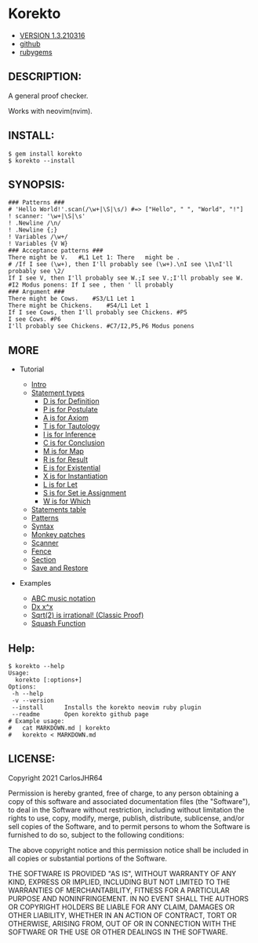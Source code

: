 # Korekto

* [VERSION 1.3.210316](https://github.com/carlosjhr64/korekto/releases)
* [github](https://www.github.com/carlosjhr64/korekto)
* [rubygems](https://rubygems.org/gems/korekto)

## DESCRIPTION:

A general proof checker.

Works with neovim(nvim).

## INSTALL:
```shell
$ gem install korekto
$ korekto --install
```
## SYNOPSIS:
```korekto
### Patterns ###
# 'Hello World!'.scan(/\w+|\S|\s/) #=> ["Hello", " ", "World", "!"]
! scanner: '\w+|\S|\s'
! .Newline /\n/
! .Newline {;}
! Variables /\w+/
! Variables {V W}
### Acceptance patterns ###
There might be V.	#L1 Let 1: There   might be .
# /If I see (\w+), then I'll probably see (\w+).\nI see \1\nI'll probably see \2/
If I see V, then I'll probably see W.;I see V.;I'll probably see W.	#I2 Modus ponens: If I see , then ' ll probably
### Argument ###
There might be Cows.	#S3/L1 Let 1
There might be Chickens.	#S4/L1 Let 1
If I see Cows, then I'll probably see Chickens.	#P5
I see Cows.	#P6
I'll probably see Chickens.	#C7/I2,P5,P6 Modus ponens
```
## MORE

* Tutorial
  * [Intro](examples/Tutorial.md)
  * [Statement types](examples/Tutorial.md#Statement-types)
    * [D is for Definition](examples/Tutorial.md#D-is-for-Definition)
    * [P is for Postulate](examples/Tutorial.md#P-is-for-Postulate)
    * [A is for Axiom](examples/Tutorial.md#A-is-for-Axiom)
    * [T is for Tautology](examples/Tutorial.md#T-is-for-Tautology)
    * [I is for Inference](examples/Tutorial.md#I-is-for-Inference)
    * [C is for Conclusion](examples/Tutorial.md#C-is-for-Conclusion)
    * [M is for Map](examples/Tutorial.md#M-is-for-Map)
    * [R is for Result](examples/Tutorial.md#R-is-for-Result)
    * [E is for Existential](examples/Tutorial.md#E-is-for-Existential)
    * [X is for Instantiation](examples/Tutorial.md#X-is-for-Instantiation)
    * [L is for Let](examples/Tutorial.md#L-is-for-Let)
    * [S is for Set ie Assignment](examples/Tutorial.md#S-is-for-Set-ie-Assignment)
    * [W is for Which](examples/Tutorial.md#W-is-for-Which)
  * [Statements table](examples/Tutorial.md#Statements-table)
  * [Patterns](examples/Tutorial.md#Patterns)
  * [Syntax](examples/Tutorial.md#Syntax)
  * [Monkey patches](examples/Tutorial.md#Monkey-patches)
  * [Scanner](examples/Tutorial.md#Scanner)
  * [Fence](examples/Tutorial.md#Fence)
  * [Section](examples/Tutorial.md#Section)
  * [Save and Restore](examples/Tutorial.md#Save-and-Restore)

* Examples
  * [ABC music notation](examples/ABC.md)
  * [Dx x^x](examples/Dxx.md)
  * [Sqrt(2) is irrational! (Classic Proof)](examples/Sqrt2.md)
  * [Squash Function](examples/Squash.md)

## Help:
```shell
$ korekto --help
Usage:
  korekto [:options+]
Options:
 -h --help
 -v --version
 --install   	Installs the korekto neovim ruby plugin
 --readme    	Open korekto github page
# Example usage:
#   cat MARKDOWN.md | korekto
#   korekto < MARKDOWN.md
```
## LICENSE:

Copyright 2021 CarlosJHR64

Permission is hereby granted, free of charge,
to any person obtaining a copy of this software and
associated documentation files (the "Software"),
to deal in the Software without restriction,
including without limitation the rights
to use, copy, modify, merge, publish, distribute, sublicense, and/or sell
copies of the Software, and
to permit persons to whom the Software is furnished to do so,
subject to the following conditions:

The above copyright notice and this permission notice
shall be included in all copies or substantial portions of the Software.

THE SOFTWARE IS PROVIDED "AS IS",
WITHOUT WARRANTY OF ANY KIND, EXPRESS OR IMPLIED,
INCLUDING BUT NOT LIMITED TO THE WARRANTIES OF MERCHANTABILITY,
FITNESS FOR A PARTICULAR PURPOSE AND NONINFRINGEMENT.
IN NO EVENT SHALL THE AUTHORS OR COPYRIGHT HOLDERS BE LIABLE FOR ANY CLAIM,
DAMAGES OR OTHER LIABILITY, WHETHER IN AN ACTION OF CONTRACT,
TORT OR OTHERWISE, ARISING FROM, OUT OF OR IN CONNECTION WITH
THE SOFTWARE OR THE USE OR OTHER DEALINGS IN THE SOFTWARE.
